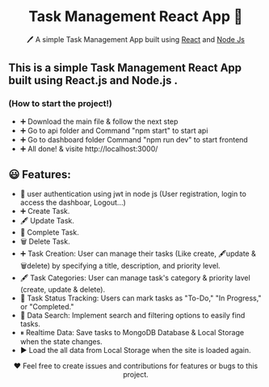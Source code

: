 <h1 align="center">Task Management React App  📝</h1>  
<p align="center">
  🖊️ A simple Task Management App built using <a href="https://reactjs.org/">React</a> and <a href="https://nodejs.org/">Node Js</a>
</p>

## This is a simple Task Management React App built using React.js and Node.js .

### **(How to start the project!)**

- ➕ Download the main file & follow the next step
- ➕ Go to api folder and Command "npm start" to start api
- ➕ Go to dashboard folder Command "npm run dev" to start frontend
- ➕ All done! & visite http://localhost:3000/

## 😃 Features:

- 👩 user authentication using jwt in node js (User registration, login to access the dashboar, Logout...)
- ➕ Create Task.
- 🖋️ Update Task.
- 💯 Complete Task.
- 🗑️ Delete Task.
- ➕ Task Creation: User can manage their tasks (Like create, 🖋️update & 🗑️delete) by specifying a title, description, and priority level.
- 🖋️ Task Categories: User can manage task's category & priority lavel (create, update & delete).
- 🔎 Task Status Tracking: Users can mark tasks as "To-Do," "In Progress,"
  or "Completed."
- 🔎 Data Search: Implement search and filtering options to easily find tasks.
- ⏸ Realtime Data: Save tasks to MongoDB Database & Local Storage when the state changes.
- ▶️ Load the all data from Local Storage when the site is loaded again.

<p align="center">
  ❤️ Feel free to create issues and contributions for features or bugs to this project.
</p>
